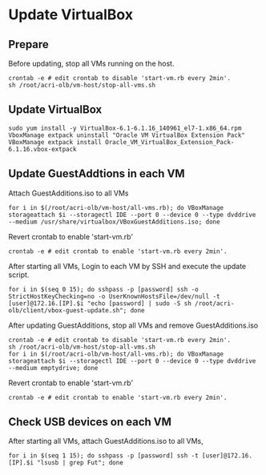 
# Update VirtualBox

## Prepare

Before updating, stop all VMs running on the host.

```
crontab -e # edit crontab to disable 'start-vm.rb every 2min'.
sh /root/acri-olb/vm-host/stop-all-vms.sh
```

## Update VirtualBox

```
sudo yum install -y VirtualBox-6.1-6.1.16_140961_el7-1.x86_64.rpm
VboxManage extpack uninstall "Oracle VM VirtualBox Extension Pack"
VBoxManage extpack install Oracle_VM_VirtualBox_Extension_Pack-6.1.16.vbox-extpack
```

## Update GuestAddtions in each VM

Attach GuestAdditions.iso to all VMs
```
for i in $(/root/acri-olb/vm-host/all-vms.rb); do VBoxManage storageattach $i --storagectl IDE --port 0 --device 0 --type dvddrive --medium /usr/share/virtualbox/VBoxGuestAdditions.iso; done
```

Revert crontab to enable 'start-vm.rb'
```
crontab -e # edit crontab to enable 'start-vm.rb every 2min'.
```

After starting all VMs, Login to each VM by SSH and execute the update script.

```
for i in $(seq 0 15); do sshpass -p [password] ssh -o StrictHostKeyChecking=no -o UserKnownHostsFile=/dev/null -t [user]@172.16.[IP].$i "echo [password] | sudo -S sh /root/acri-olb/client/vbox-guest-update.sh"; done
```

After updating GuestAdditions, stop all VMs and remove GuestAdditions.iso

```
crontab -e # edit crontab to disable 'start-vm.rb every 2min'.
sh /root/acri-olb/vm-host/stop-all-vms.sh
for i in $(/root/acri-olb/vm-host/all-vms.rb); do VBoxManage storageattach $i --storagectl IDE --port 0 --device 0 --type dvddrive --medium emptydrive; done
```

Revert crontab to enable 'start-vm.rb'
```
crontab -e # edit crontab to enable 'start-vm.rb every 2min'.
```

## Check USB devices on each VM
After starting all VMs, attach GuestAdditions.iso to all VMs,

```
for i in $(seq 1 15); do sshpass -p [password] ssh -t [user]@172.16.[IP].$i "lsusb | grep Fut"; done
```

